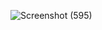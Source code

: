 ![Screenshot (595)](https://github.com/arpitcod/MERN-Blog-App/assets/130605168/16119e74-dc18-4554-b9ca-32df8f0bf783)
